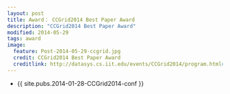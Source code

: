 ```yaml
---
layout: post
title: Award： CCGrid2014 Best Paper Award
description: "CCGrid2014 Best Paper Award"
modified: 2014-05-29
tags: award
image:
  feature: Post-2014-05-29-ccgrid.jpg
  credit: CCGrid2014 Best Paper Award
  creditlink: http://datasys.cs.iit.edu/events/CCGrid2014/program.html#S1
---
```


- {{ site.pubs.2014-01-28-CCGrid2014-conf }}

<!--
<img src="/images/Post-2014-05-29-ccgrid.jpg" alt="">
-->
